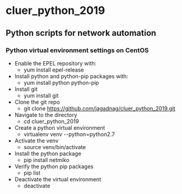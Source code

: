 # cluer_python_2019

## Python scripts for network automation

### Python virtual environment settings on CentOS

* Enable the EPEL repository with:
  * yum install epel-release
* Install python and python-pip packages with:
  * yum install python python-pip
* Install git
  * yum install git
* Clone the git repo
  * git clone https://github.com/jagadnag/cluer_python_2019.git
* Navigate to the directory
  * cd cluer_python_2019
* Create a python virtual environment
  * virtualenv venv --python=python2.7
* Activate the venv
  * source venv/bin/activate
* Install the python package
  * pip install netmiko
* Verify the python pip packages
  * pip list
* Deactivate the virtual environment 
  * deactivate
